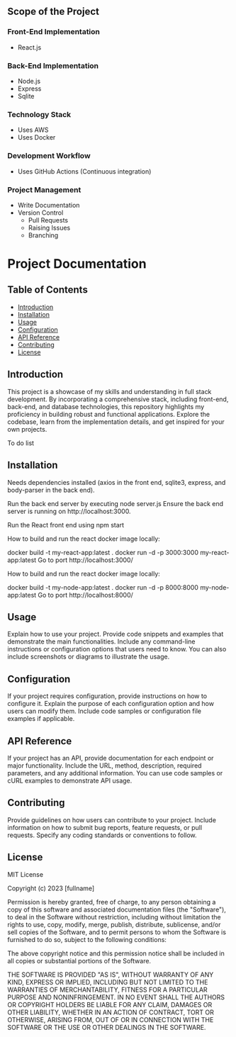 
## Scope of the Project

### Front-End Implementation
- React.js

### Back-End Implementation
- Node.js
- Express
- Sqlite

### Technology Stack
- Uses AWS
- Uses Docker

### Development Workflow
- Uses GitHub Actions (Continuous integration) 

### Project Management
- Write Documentation
- Version Control
  - Pull Requests
  - Raising Issues
  - Branching


# Project Documentation

## Table of Contents
- [Introduction](#introduction)
- [Installation](#installation)
- [Usage](#usage)
- [Configuration](#configuration)
- [API Reference](#api-reference)
- [Contributing](#contributing)
- [License](#license)

## Introduction

This project is a showcase of my skills and understanding in full stack development. By incorporating a comprehensive stack, including front-end, back-end, and database technologies, this repository highlights my proficiency in building robust and functional applications. Explore the codebase, learn from the implementation details, and get inspired for your own projects.

To do list 


## Installation

Needs dependencies installed (axios in the front end, sqlite3, express, and body-parser in the back end).

Run the back end server by executing node server.js 
Ensure the back end server is running on http://localhost:3000.

Run the React front end using npm start 


How to build and run the react docker image locally: 

docker build -t my-react-app:latest . 
docker run -d -p 3000:3000 my-react-app:latest
Go to port http://localhost:3000/

How to build and run the react docker image locally: 

docker build -t my-node-app:latest . 
docker run -d -p 8000:8000 my-node-app:latest
Go to port http://localhost:8000/


## Usage
Explain how to use your project. Provide code snippets and examples that demonstrate the main functionalities. Include any command-line instructions or configuration options that users need to know. You can also include screenshots or diagrams to illustrate the usage.

## Configuration
If your project requires configuration, provide instructions on how to configure it. Explain the purpose of each configuration option and how users can modify them. Include code samples or configuration file examples if applicable.

## API Reference
If your project has an API, provide documentation for each endpoint or major functionality. Include the URL, method, description, required parameters, and any additional information. You can use code samples or cURL examples to demonstrate API usage.

## Contributing
Provide guidelines on how users can contribute to your project. Include information on how to submit bug reports, feature requests, or pull requests. Specify any coding standards or conventions to follow.

## License

MIT License

Copyright (c) 2023 [fullname]

Permission is hereby granted, free of charge, to any person obtaining a copy
of this software and associated documentation files (the "Software"), to deal
in the Software without restriction, including without limitation the rights
to use, copy, modify, merge, publish, distribute, sublicense, and/or sell
copies of the Software, and to permit persons to whom the Software is
furnished to do so, subject to the following conditions:

The above copyright notice and this permission notice shall be included in all
copies or substantial portions of the Software.

THE SOFTWARE IS PROVIDED "AS IS", WITHOUT WARRANTY OF ANY KIND, EXPRESS OR
IMPLIED, INCLUDING BUT NOT LIMITED TO THE WARRANTIES OF MERCHANTABILITY,
FITNESS FOR A PARTICULAR PURPOSE AND NONINFRINGEMENT. IN NO EVENT SHALL THE
AUTHORS OR COPYRIGHT HOLDERS BE LIABLE FOR ANY CLAIM, DAMAGES OR OTHER
LIABILITY, WHETHER IN AN ACTION OF CONTRACT, TORT OR OTHERWISE, ARISING FROM,
OUT OF OR IN CONNECTION WITH THE SOFTWARE OR THE USE OR OTHER DEALINGS IN THE
SOFTWARE.

